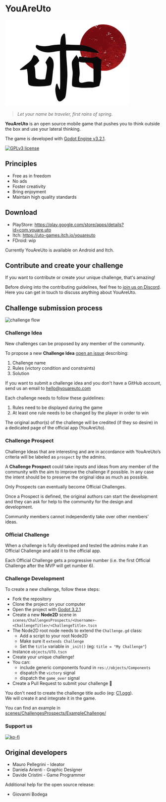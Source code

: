 # YouAreUto

![Uto logo](assets/sprites/logo-in-game-black.png)

> _Let your name be traveler, first rains of spring._

**YouAreUto** is an open source mobile game that pushes you to think outside the box and use your lateral thinking. 

The game is developed with [Godot Engine v3.2.1](https://godotengine.org/download/).

[![GPLv3 license](https://img.shields.io/badge/License-GPLv3-blue.svg)](http://perso.crans.org/besson/LICENSE.html)

## Principles

- Free as in freedom 
- No ads
- Foster creativity
- Bring enjoyment
- Maintain high quality standards

## Download

- PlayStore: https://play.google.com/store/apps/details?id=com.youare.uto
- Itch: https://uto-games.itch.io/youareuto
- FDroid: wip

Currently YouAreUto is available on Android and Itch.

## Contribute and create your challenge

If you want to contribute or create your unique challenge, that's amazing!

Before diving into the contributing guidelines, feel free to [join us on Discord](https://discord.gg/3zxN6kQ).  
Here you can get in touch to discuss anything about YouAreUto.

## Challenge submission process

![challenge flow](https://user-images.githubusercontent.com/6860637/82320094-03da2a80-99d3-11ea-913a-9c219329214c.png)
 
### Challenge Idea

New challenges can be proposed by any member of the community.

To propose a new **Challenge Idea** [open an issue](https://github.com/YouAreUto/YouAreUto/issues/new?assignees=&labels=challenge+proposal&template=new-challenge-idea.md&title=New+Challenge%3A+%3Ctitle%3E) describing:
 
1. Challenge name
2. Rules (victory condition and constraints)
3. Solution

If you want to submit a challenge idea and you don't have a GitHub account, send us an email to hello@youareuto.com

Each challenge needs to follow these guidelines:

1. Rules need to be displayed during the game
2. At least one rule needs to be changed by the player in order to win

The original author(s) of the challenge will be credited (if they so desire) 
in a dedicated page of the official app (YouAreUto).

### Challenge Prospect

Challenge Ideas that are interesting and are in accordance with YouAreUto’s criteria will be labeled as `prospect` by the admins. 

A **Challenge Prospect** could take inputs and ideas from any member of the 
community with the aim to improve the challenge if possible. 
In any case the intent should be to preserve the original idea as much as possible.

Only Prospects can eventually become Official Challenges.

Once a Prospect is defined, the original authors can start the development and
they can ask for help to the community for the design and development.

Community members cannot independently take over other members’ ideas.

### Official Challenge

When a challenge is fully developed and tested the admins make it an 
Official Challenge and add it to the official app. 

Each Official Challenge gets a progressive number (i.e. the first 
Official Challenge after the MVP will get number 6). 

### Challenge Development

To create a new challenge, follow these steps:

- Fork the repository
- Clone the project on your computer
- Open the project with [Godot 3.2.1](https://godotengine.org/download)
- Create a new **Node2D** scene in `scenes/ChallengesProspects/<Username>-<ChallengeTitle>/<ChallengeTitle>.tscn`
- The Node2D root node needs to extend the `Challenge.gd` class:
  - Add a script to your root Node2D
  - Make sure it `extends Challenge`
  - Set the `title` variable in `_init()`  (eg: `title = "My Challenge"`)
- Instance `objects/UTO.tscn`
- Create your unique challenge!
- You can:
  - include generic components found in `res://objects/Components`
  - dispatch the `victory` signal
  - dispatch the `game_over` signal
- Create a Pull Request to submit your challenge 🎉

You don't need to create the challenge title audio (eg: [C1.ogg](https://github.com/YouAreUto/YouAreUto/blob/master/assets/sounds/C1.ogg)).  
We will create it and integrate it in the game.

You can find an example in [scenes/ChallengesProspects/ExampleChallenge/](./scenes/ChallengesProspects/ExampleChallenge/)

### Support us

[![ko-fi](https://www.ko-fi.com/img/githubbutton_sm.svg)](https://ko-fi.com/T6T11833Q)

## Original developers

- Mauro Pellegrini - Ideator
- Daniela Arienti - Graphic Designer
- Davide Cristini - Game Programmer

Additional help for the open source release:

- Giovanni Bodega
